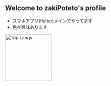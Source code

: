 ## Welcome to zakiPoteto's profile
- スマホアプリ(flutter)メインでやってます
- 色々興味あります


<img
  alt="Top Langs"
  height="150px"
  src="https://vercel-three-ashen.vercel.app/api/top-langs?username=zakiPoteto&layout=compact&count_private=true&theme=tokyonight&cache_seconds=86400"
/>
